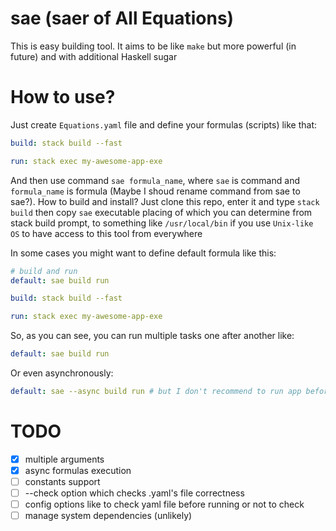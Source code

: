 # sae (saer of All Equations)

This is easy building tool. It aims to be like `make` but more powerful (in future) and with additional Haskell sugar

# How to use?

Just create `Equations.yaml` file and define your formulas (scripts) like that:

```yaml
build: stack build --fast

run: stack exec my-awesome-app-exe
```

And then use command `sae formula_name`, where `sae` is command and `formula_name` is formula (Maybe I shoud rename command from sae to sae?). How to build and install? Just clone this repo, enter it and type `stack build` then copy `sae` executable placing of which you can determine from stack build prompt, to something like `/usr/local/bin` if you use `Unix-like OS` to have access to this tool from everywhere

In some cases you might want to define default formula like this:

```yaml
# build and run
default: sae build run

build: stack build --fast

run: stack exec my-awesome-app-exe
```

So, as you can see, you can run multiple tasks one after another like:

```yaml
default: sae build run
```
Or even asynchronously:

```yaml
default: sae --async build run # but I don't recommend to run app before building completion :)
```

# TODO
- [x] multiple arguments
- [x] async formulas execution
- [ ] constants support
- [ ] --check option which checks .yaml's file correctness
- [ ] config options like to check yaml file before running or not to check
- [ ] manage system dependencies (unlikely)